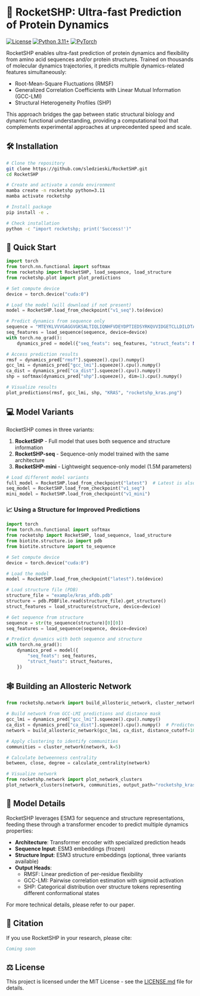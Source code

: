 # 🚀 RocketSHP: Ultra-fast Prediction of Protein Dynamics

[![License](https://img.shields.io/badge/License-MIT-blue.svg)](https://opensource.org/licenses/MIT)
[![Python 3.11+](https://img.shields.io/badge/python-3.11+-blue.svg)](https://www.python.org/downloads/)
[![PyTorch](https://img.shields.io/badge/PyTorch-2.0+-red.svg)](https://pytorch.org/)

RocketSHP enables ultra-fast prediction of protein dynamics and flexibility from amino acid sequences and/or protein structures. Trained on thousands of molecular dynamics trajectories, it predicts multiple dynamics-related features simultaneously:

- Root-Mean-Square Fluctuations (RMSF)
- Generalized Correlation Coefficients with Linear Mutual Information (GCC-LMI)
- Structural Heterogeneity Profiles (SHP)

This approach bridges the gap between static structural biology and dynamic functional understanding, providing a computational tool that complements experimental approaches at unprecedented speed and scale.

## 🛠️ Installation

```bash
# Clone the repository
git clone https://github.com/sledzieski/RocketSHP.git
cd RocketSHP

# Create and activate a conda environment
mamba create -n rocketshp python=3.11
mamba activate rocketshp

# Install package
pip install -e .

# Check installation
python -c "import rocketshp; print('Success!')"
```

## 🚀 Quick Start

```python
import torch
from torch.nn.functional import softmax
from rocketshp import RocketSHP, load_sequence, load_structure
from rocketshp.plot import plot_predictions

# Set compute device
device = torch.device("cuda:0")

# Load the model (will download if not present)
model = RocketSHP.load_from_checkpoint("v1_seq").to(device)

# Predict dynamics from sequence only
sequence = "MTEYKLVVVGAGGVGKSALTIQLIQNHFVDEYDPTIEDSYRKQVVIDGETCLLDILDTAGQEEYSAMRDQYMRTGEGFLCVFAINNTKSFEDIHHYREQIKRVKDSEDVPMVLVGNKCDLPSRTVDTKQAQDLARSYGIPFIETSAKTRQRVEDAFYTLVREIRQYRLKKISKEEKTPGCVKIKKCIIM"
seq_features = load_sequence(sequence, device=device)
with torch.no_grad():
    dynamics_pred = model({"seq_feats": seq_features, "struct_feats": None})

# Access prediction results
rmsf = dynamics_pred["rmsf"].squeeze().cpu().numpy()
gcc_lmi = dynamics_pred["gcc_lmi"].squeeze().cpu().numpy()
ca_dist = dynamics_pred["ca_dist"].squeeze().cpu().numpy()
shp = softmax(dynamics_pred["shp"].squeeze(), dim=1).cpu().numpy()

# Visualize results
plot_predictions(rmsf, gcc_lmi, shp, "KRAS", "rocketshp_kras.png")
```

## 💻 Model Variants

RocketSHP comes in three variants:

1. **RocketSHP** - Full model that uses both sequence and structure information
2. **RocketSHP-seq** - Sequence-only model trained with the same architecture
3. **RocketSHP-mini** - Lightweight sequence-only model (1.5M parameters)

```python
# Load different model variants
full_model = RocketSHP.load_from_checkpoint("latest")  # Latest is also 'v1'
seq_model = RocketSHP.load_from_checkpoint("v1_seq")
mini_model = RocketSHP.load_from_checkpoint("v1_mini")
```

### 📈 Using a Structure for Improved Predictions

```python
import torch
from torch.nn.functional import softmax
from rocketshp import RocketSHP, load_sequence, load_structure
from biotite.structure.io import pdb
from biotite.structure import to_sequence

# Set compute device
device = torch.device("cuda:0")

# Load the model
model = RocketSHP.load_from_checkpoint("latest").to(device)

# Load structure file (PDB)
structure_file = "example/kras_afdb.pdb"
structure = pdb.PDBFile.read(structure_file).get_structure()
struct_features = load_structure(structure, device=device)

# Get sequence from structure
sequence = str(to_sequence(structure)[0][0])
seq_features = load_sequence(sequence, device=device)

# Predict dynamics with both sequence and structure
with torch.no_grad():
    dynamics_pred = model({
        "seq_feats": seq_features,
        "struct_feats": struct_features,
    })
```

## 🕸️ Building an Allosteric Network

```python
from rocketshp.network import build_allosteric_network, cluster_network, calculate_centrality, plot_network_clusters

# Build network from GCC-LMI predictions and distance mask
gcc_lmi = dynamics_pred["gcc_lmi"].squeeze().cpu().numpy()
ca_dist = dynamics_pred["ca_dist"].squeeze().cpu().numpy()  # Predicted CA distances
network = build_allosteric_network(gcc_lmi, ca_dist, distance_cutoff=10.0)

# Apply clustering to identify communities
communities = cluster_network(network, k=5)

# Calculate betweenness centrality
between, close, degree = calculate_centrality(network)

# Visualize network
from rocketshp.network import plot_network_clusters
plot_network_clusters(network, communities, output_path="rocketshp_kras_network.png")
```

## 🔎 Model Details

RocketSHP leverages ESM3 for sequence and structure representations, feeding these through a transformer encoder to predict multiple dynamics properties:

- **Architecture**: Transformer encoder with specialized prediction heads
- **Sequence Input**: ESM3 embeddings (frozen)
- **Structure Input**: ESM3 structure embeddings (optional, three variants available)
- **Output Heads**:
  - RMSF: Linear prediction of per-residue flexibility
  - GCC-LMI: Pairwise correlation estimation with sigmoid activation
  - SHP: Categorical distribution over structure tokens representing different conformational states

For more technical details, please refer to our paper.

## 📝 Citation

If you use RocketSHP in your research, please cite:

<!-- ```bibtex
@article{sledzieski2025rocketshp,
  title={RocketSHP: Ultra-fast Prediction of Protein Dynamics at Proteome Scale},
  author={Sledzieski, Samuel and Hanson, Sonya},
  journal={Preprint},
  year={2025}
} -->

```bibtex
Coming soon
```

## ⚖️ License

This project is licensed under the MIT License - see the [LICENSE.md](https://github.com/samsledje/RocketSHP?tab=MIT-1-ov-file#readme) file for details.
